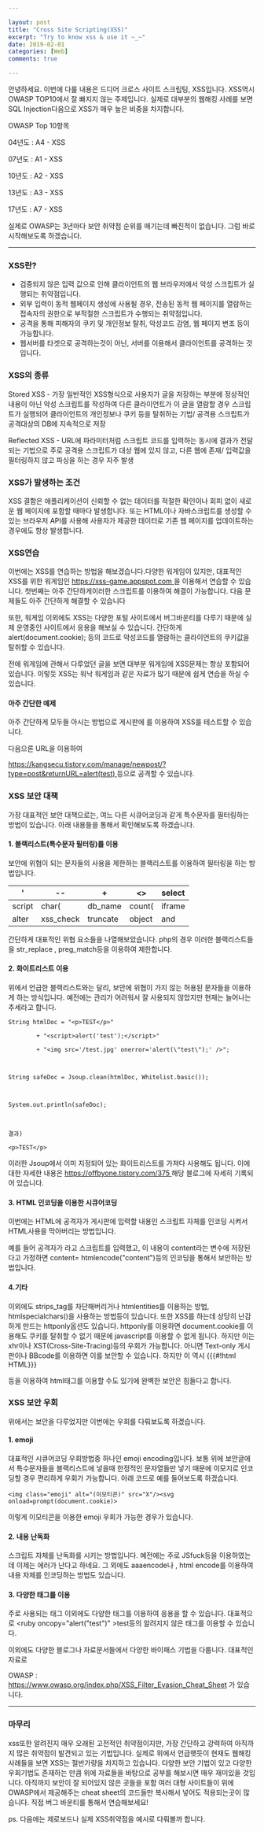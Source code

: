 ```yaml
---

layout: post
title: "Cross Site Scripting(XSS)"
excerpt: "Try to know xss & use it ~_~"
date: 2019-02-01
categories: [Web]
comments: true 

---
```


안녕하세요. 이번에 다룰 내용은 드디어 크로스 사이트 스크립팅, XSS입니다. XSS역시 OWASP TOP10에서 잘 빠지지 않는 주제입니다. 실제로 대부분의 웹해킹 사례를 보면 SQL Injection다음으로 XSS가 매우 높은 비중을 차지합니다.

 OWASP Top 10항목

04년도 : A4 - XSS 

07년도 : A1 - XSS

10년도 : A2 - XSS

13년도 : A3 - XSS

17년도 : A7 - XSS

실제로 OWASP는 3년마다 보안 취약점 순위를 매기는데 빠진적이 없습니다. 그럼 바로 시작해보도록 하겠습니다. 

------

### XSS란?

- 검증되지 않은 입력 값으로 인해 클라이언트의 웹 브라우저에서 악성 스크립트가 실행되는 취약점입니다.
-  외부 입력이 동적 웹페이지 생성에 사용될 경우, 전송된 동적 웹 페이지를 열람하는 접속자의 권한으로 부적절한 스크립트가 수행되는 취약점입니다.
- 공격을 통해 피해자의 쿠키 및 개인정보 탈취, 악성코드 감염, 웹 페이지 변조 등이 가능합니다.
- 웹서버를 타겟으로 공격하는것이 아닌, 서버를 이용해서 클라이언트를 공격하는 것입니다. 

 

### XSS의 종류

Stored XSS  - 가장 일반적인 XSS형식으로 사용자가 글을 저장하는 부분에 정상적인 내용이 아닌 악성 스크립트를 작성하여 다른 클라이언트가 이 글을 열람할 경우 스크립트가 실행되어 클라이언트의 개인정보나 쿠키 등을 탈취하는 기법/ 공격용 스크립트가 공격대상의  DB에 지속적으로 저장

Reflected XSS - URL에 파라미터처럼 스크립트 코드를 입력하는 동시에 결과가 전달되는 기법으로 주로 공격용 스크립트가 대상 웹에 있지 않고, 다른 웹에 존재/ 입력값을 필터링하지 않고 파싱을 하는 경우 자주 발생

 

### XSS가 발생하는 조건

XSS 결함은 애플리케이션이 신뢰할 수 없는 데이터를 적절한 확인이나 회피 없이 새로운 웹 페이지에 포함할 때마다 발생합니다. 또는 HTML이나 자바스크립트를 생성할 수 있는 브라우저 API를 사용해 사용자가 제공한 데이터로 기존 웹 페이지를 업데이트하는 경우에도 항상 발생합니다. 

### XSS연습

이번에는 XSS를 연습하는 방법을 해보겠습니다.다양한 워게임이 있지만, 대표적인 XSS를 위한 워게임인 [https://xss-game.appspot.com ](https://xss-game.appspot.com/)을 이용해서 연습할 수 있습니다. 첫번째는 아주 간단하게<script>alert("DVP");</script>이러한 스크립트를 이용하여 해결이 가능합니다. 다음 문제들도 아주 간단하게 해결할 수 있습니다

또한, 워게임 이외에도 XSS는 다양한 포털 사이트에서 버그바운티를 다루기 때문에 실제 운영중인 사이트에서 응용을 해보실 수 있습니다.  간단하게 <sciprt>alert(document.cookie);</script> 등의 코드로 악성코드를 열람하는 클라이언트의 쿠키값을 탈취할 수 있습니다. 

전에 워게임에 관해서 다루었던 글을 보면 대부분 워게임에 XSS문제는 항상 포함되어 있습니다. 이렇듯 XSS는 워낙 워게임과 같은 자료가 많기 때문에 쉽게 연습을 하실 수 있습니다. 

#### 아주 간단한 예제

아주 간단하게 모두들 아시는 방법으로 게시판에 <script>alert("test");</script>를 이용하여 XSS를 테스트할 수 있습니다.  

다음으론 URL을 이용하여 

[https://kangsecu.tistory.com/manage/newpost/?type=post&returnURL=alert(test) ](https://kangsecu.tistory.com/manage/newpost/?type=post&returnURL=%2Fmanage%2Fposts%2F)등으로 공격할 수 있습니다.

### XSS 보안 대책

가장 대표적인 보안 대책으로는, 여느 다른 시큐어코딩과 같게 특수문자를 필터링하는 방법이 있습니다. 아래 내용들을 통해서 확인해보도록 하겠습니다. 

#### 1. 블랙리스트(특수문자 필터링)를 이용

보안에 위협이 되는 문자들의 사용을 제한하는 블랙리스트를 이용하여 필터링을 하는 방법입니다. 

| '      | --        | +        | <>     | select |
| ------ | --------- | -------- | ------ | ------ |
| script | char(     | db_name  | count( | iframe |
| alter  | xss_check | truncate | object | and    |

간단하게 대표적인 위협 요소들을 나열해보았습니다. php의 경우 이러한 블랙리스트들을 str_replace , preg_match등을 이용하여 제한합니다. 

#### 2. 화이트리스트 이용

위에서 언급한 블랙리스트와는 달리, 보안에 위협이 가지 않는 허용된 문자들을 이용하게 하는 방식입니다. 예전에는 관리가 어려워서 잘 사용되지 않았지만 현재는 늘어나는 추세라고 합니다. 

```
String htmlDoc = "<p>TEST</p>"

		+ "<script>alert('test');</script>"

		+ "<img src='/test.jpg' onerror='alert(\"test\");' />";



String safeDoc = Jsoup.clean(htmlDoc, Whitelist.basic());



System.out.println(safeDoc);



결과)

<p>TEST</p>
```

이러한 Jsoup에서 이미 지정되어 있는 화이트리스트를 가져다 사용해도 됩니다. 이에 대한 자세한 내용은 [https://offbyone.tistory.com/375 ](https://offbyone.tistory.com/375)해당 블로그에 자세히 기록되어 있습니다.

#### 3. HTML 인코딩을 이용한 시큐어코딩

이번에는 HTML에 공격자가 게시판에 입력할 내용인 스크립트 자체를 인코딩 시켜서 HTML사용을 막아버리는 방법입니다.

예를 들어 공격자가 <script>aelrt("test");</script>라고 스크립트를 입력했고, 이 내용이 content라는 변수에 저장된다고 가정하면 content= htmlencode("content")등의 인코딩을 통해서 보안하는 방법입니다. 

#### 4.기타

이외에도 strips_tag를 차단해버리거나 htmlentities를 이용하는 방법, htmlspecialchars()을 사용하는 방법등이 있습니다. 또한 XSS를 하는데 상당히 난감하게 만드는 httponly옵션도 있습니다. httponly를 이용하면 document.cookie를 이용해도 쿠키를 탈취할 수 없기 때문에 javascript를 이용할 수 없게 됩니다. 하지만 이는 xhr이나 XST(Cross-Site-Tracing)등의 우회가 가능합니다. 아니면 Text-only 게시판이나 BBcode를 이용하면 이를 보안할 수 있습니다. 하지만 이 역시 {{{#!html HTML}}}

등을 이용하여 html태그를 이용할 수도 있기에 완벽한 보안은 힘들다고 합니다. 

 

### XSS 보안 우회

위에서는 보안을 다루었지만 이번에는 우회를 다뤄보도록 하겠습니다.  

#### 1. emoji

대표적인 시큐어코딩 우회방법중 하나인 emoji encoding입니다. 보통 위에 보안글에서 특수문자들을 블랙리스트에 넣을때 한정적인 문자열들만 넣기 때문에 이모지로 인코딩할 경우 편리하게 우회가 가능합니다. 아래 코드로 예를 들어보도록 하겠습니다. 

```
<img class="emoji" alt="(이모티콘)" src="X"/><svg onload=prompt(document.cookie)>
```

이렇게 이모티콘을 이용한 emoji 우회가 가능한 경우가 있습니다. 

#### 2. 내용 난독화 

스크립트 자체를 난독화를 시키는 방법입니다. 예전에는 주로 JSfuck등을 이용하였는데 이제는 에러가 난다고 하네요. 그 외에도 aaaencode나 , html encode를 이용하여 내용 자체를 인코딩하는 방법도 있습니다.

 

#### 3. 다양한 태그를 이용

주로 사용되는 태그 이외에도 다양한 태그를 이용하여 응용을 할 수 있습니다. 대표적으로 <ruby oncopy="alert("test")" >test</ruby>등의 알려지지 않은 태그를 이용할 수 있습니다. 

이외에도 다양한 블로그나 자료문서들에서 다양한 바이패스 기법을 다룹니다. 대표적인 자료로 

OWASP : https://www.owasp.org/index.php/XSS_Filter_Evasion_Cheat_Sheet 가 있습니다. 

------

### 마무리

xss또한 알려진지 매우 오래된 고전적인 취약점이지만, 가장 간단하고 강력하여 아직까지 많은 취약점이 발견되고 있는 기법입니다. 실제로 위에서 언급햇듯이 현재도 웹해킹 사례들을 보면 XSS는 절반가량을 차지하고 있습니다. 다양한 보안 기법이 있고 다양한 우회기법도 존재하는 만큼 위에 자료들을 바탕으로 공부를 해보시면 매우 재미있을 것입니다. 아직까지 보안이 잘 되어있지 않은 곳들을 포함 여러 대형 사이트들이 위에 OWASP에서 제공해주는 cheat sheet의 코드들만 복사해서 넣어도 적용되는곳이 많습니다. 직접 버그 바운티를 통해서 연습해보세요! 

ps. 다음에는 제로보드나 실제 XSS취약점을 예시로 다뤄볼까 합니다. 
